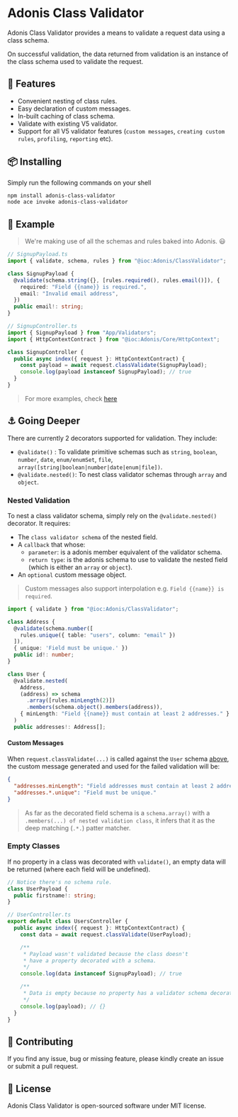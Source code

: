 # Adonis Class Validator

Adonis Class Validator provides a means to validate a request data using a class schema.

On successful validation, the data returned from validation is an instance of the class schema used to validate the request.

## 🎁 Features

- Convenient nesting of class rules.
- Easy declaration of custom messages.
- In-built caching of class schema.
- Validate with existing V5 validator.
- Support for all V5 validator features (`custom messages`, `creating custom rules`, `profiling`, `reporting` etc).

## 📦 Installing

Simply run the following commands on your shell

```bash
npm install adonis-class-validator
node ace invoke adonis-class-validator
```

## 📌 Example

> We're making use of all the schemas and rules baked into Adonis. 😃

```ts
// SignupPayload.ts
import { validate, schema, rules } from "@ioc:Adonis/ClassValidator";

class SignupPayload {
  @validate(schema.string({}, [rules.required(), rules.email()]), {
    required: "Field {{name}} is required.",
    email: "Invalid email address",
  })
  public email!: string;
}
```

```ts
// SignupController.ts
import { SignupPayload } from "App/Validators";
import { HttpContextContract } from "@ioc:Adonis/Core/HttpContext";

class SignupController {
  public async index({ request }: HttpContextContract) {
    const payload = await request.classValidate(SignupPayload);
    console.log(payload instanceof SignupPayload); // true
  }
}
```

> For more examples, check [here](./test/cases/classes.ts)

## ⚓️ Going Deeper

There are currently 2 decorators supported for validation. They include:

- `@validate()` : To validate primitive schemas such as `string`, `boolean`, `number`, `date`, `enum/enumSet`, `file`, `array([string|boolean|number|date|enum|file])`.
- `@validate.nested()`: To nest class validator schemas through `array` and `object`.

### Nested Validation

To nest a class validator schema, simply rely on the `@validate.nested()` decorator. It requires:

- The `class validator schema` of the nested field.
- A `callback` that whose:
  - `parameter`: is a adonis member equivalent of the validator schema.
  - `return type`: is the adonis schema to use to validate the nested field (which is either an `array` or `object`).
- An `optional` custom message object.

> Custom messages also support interpolation e.g. `Field {{name}} is required`.

```ts
import { validate } from "@ioc:Adonis/ClassValidator";

class Address {
  @validate(schema.number([
    rules.unique({ table: "users", column: "email" })
  ]),
  { unique: 'Field must be unique.' })
  public id!: number;
}

class User {
  @validate.nested(
    Address,
    (address) => schema
      .array([rules.minLength(2)])
      .members(schema.object().members(address)),
    { minLength: "Field {{name}} must contain at least 2 addresses." }
  )
  public addresses!: Address[];
```

#### Custom Messages

When `request.classValidate(...)` is called against the `User` schema [above](#nested-validation), the custom message generated and used for the failed validation will be:

```json
{
  "addresses.minLength": "Field addresses must contain at least 2 addresses.",
  "addresses.*.unique": "Field must be unique."
}
```

> As far as the decorated field schema is a `schema.array()` with a `.members(...) of nested validation class`, it infers that it as the deep matching (`.*.`) patter matcher.

### Empty Classes

If no property in a class was decorated with `validate()`, an empty data will be returned (where each field will be undefined).

```ts
// Notice there's no schema rule.
class UserPayload {
  public firstname!: string;
}

// UserController.ts
export default class UsersController {
  public async index({ request }: HttpContextContract) {
    const data = await request.classValidate(UserPayload);

    /**
     * Payload wasn't validated because the class doesn't
     * have a property decorated with a schema.
     */
    console.log(data instanceof SignupPayload); // true

    /**
     * Data is empty because no property has a validator schema decorator.
     */
    console.log(payload); // {}
  }
}
```

## 📝 Contributing

If you find any issue, bug or missing feature, please kindly create an issue or submit a pull request.

## 🔖 License

Adonis Class Validator is open-sourced software under MIT license.
